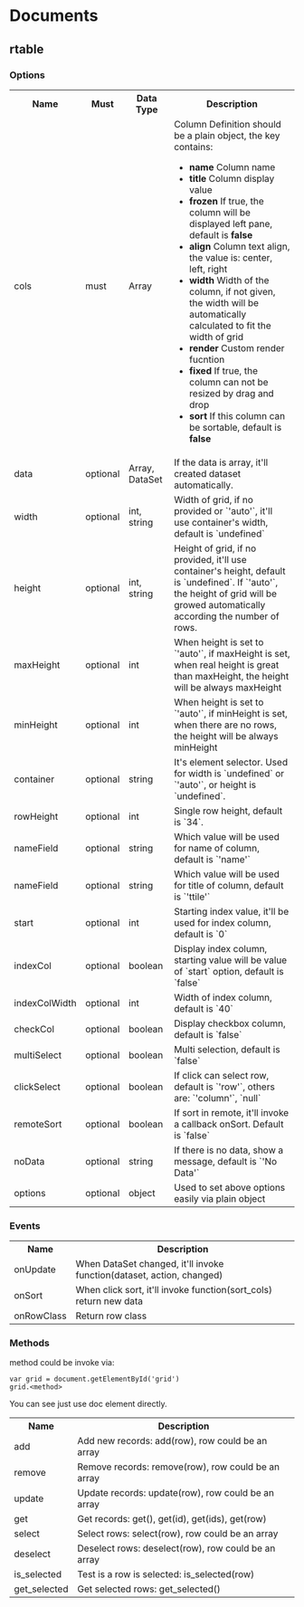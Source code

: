 # Documents

## rtable

### Options

<table class="table table-bordered">
<tr>
    <th>Name</th>
    <th>Must</th>
    <th>Data Type</th>
    <th>Description</th>
</tr>
<tr>
    <td>cols</td>
    <td>must</td>
    <td>Array</td>
    <td>Column Definition should be a plain object, the key contains:
        <ul>
            <li><b>name</b> Column name</li>
            <li><b>title</b> Column display value</li>
            <li><b>frozen</b> If true, the column will be displayed left pane, default is <b>false</b></li>
            <li><b>align</b> Column text align, the value is: center, left, right</li>
            <li><b>width</b> Width of the column, if not given, the width will be automatically calculated to fit the width of grid</li>
            <li><b>render</b> Custom render fucntion</li>
            <li><b>fixed</b> If true, the column can not be resized by drag and drop</li>
            <li><b>sort</b> If this column can be sortable, default is <b>false</b></li>
        </ul>
    </td>
</tr>
<tr>
    <td>data</td>
    <td>optional</td>
    <td>Array, DataSet</td>
    <td>If the data is array, it'll created dataset automatically.</td>
</tr>
<tr>
    <td>width</td>
    <td>optional</td>
    <td>int, string</td>
    <td>Width of grid, if no provided or `'auto'`, it'll use container's width, default is `undefined`</td>
</tr>
<tr>
    <td>height</td>
    <td>optional</td>
    <td>int, string</td>
    <td>Height of grid, if no provided, it'll use container's height, default is `undefined`.
    If `'auto'`, the height of grid will be growed automatically according the number of rows.
    </td>
</tr>
<tr>
    <td>maxHeight</td>
    <td>optional</td>
    <td>int</td>
    <td>When height is set to `'auto'`, if maxHeight is set, when real height is great than maxHeight, 
    the height will be always maxHeight
    </td>
</tr>
<tr>
    <td>minHeight</td>
    <td>optional</td>
    <td>int</td>
    <td>When height is set to `'auto'`, if minHeight is set, when there are no rows, 
    the height will be always minHeight
    </td>
</tr>
<tr>
    <td>container</td>
    <td>optional</td>
    <td>string</td>
    <td>It's element selector. Used for width is `undefined` or `'auto'`, or height is `undefined`.
    </td>
</tr>
<tr>
    <td>rowHeight</td>
    <td>optional</td>
    <td>int</td>
    <td>Single row height, default is `34`.
    </td>
</tr>
<tr>
    <td>nameField</td>
    <td>optional</td>
    <td>string</td>
    <td>Which value will be used for name of column, default is `'name'`
    </td>
</tr>
<tr>
    <td>nameField</td>
    <td>optional</td>
    <td>string</td>
    <td>Which value will be used for title of column, default is `'ttile'`
    </td>
</tr>
<tr>
    <td>start</td>
    <td>optional</td>
    <td>int</td>
    <td>Starting index value, it'll be used for index column, default is `0`
    </td>
</tr>
<tr>
    <td>indexCol</td>
    <td>optional</td>
    <td>boolean</td>
    <td>Display index column, starting value will be value of `start` option, default is `false`
    </td>
</tr>
<tr>
    <td>indexColWidth</td>
    <td>optional</td>
    <td>int</td>
    <td>Width of index column, default is `40`
    </td>
</tr>
<tr>
    <td>checkCol</td>
    <td>optional</td>
    <td>boolean</td>
    <td>Display checkbox column, default is `false`
    </td>
</tr>
<tr>
    <td>multiSelect</td>
    <td>optional</td>
    <td>boolean</td>
    <td>Multi selection, default is `false`
    </td>
</tr>
<tr>
    <td>clickSelect</td>
    <td>optional</td>
    <td>boolean</td>
    <td>If click can select row, default is `'row'`, others are: `'column'`, `null`
    </td>
</tr>
<tr>
    <td>remoteSort</td>
    <td>optional</td>
    <td>boolean</td>
    <td>If sort in remote, it'll invoke a callback onSort. Default is `false`
    </td>
</tr>
<tr>
    <td>noData</td>
    <td>optional</td>
    <td>string</td>
    <td>If there is no data, show a message, default is `'No Data'`
    </td>
</tr>
<tr>
    <td>options</td>
    <td>optional</td>
    <td>object</td>
    <td>Used to set above options easily via plain object
    </td>
</tr>

</table>


### Events

<table class="table table-bordered">
<tr>
    <th>Name</th>
    <th>Description</th>
</tr>
<tr>
    <td>onUpdate</td>
    <td>When DataSet changed, it'll invoke function(dataset, action, changed)</td>
</tr>
<tr>
    <td>onSort</td>
    <td>When click sort, it'll invoke function(sort_cols) return new data</td>
</tr>
<tr>
    <td>onRowClass</td>
    <td>Return row class</td>
</tr>
</table>


### Methods

method could be invoke via:

```
var grid = document.getElementById('grid')
grid.<method>
```

You can see just use doc element directly.

<table class="table table-bordered">
<tr>
    <th>Name</th>
    <th>Description</th>
</tr>
<tr>
    <td>add</td>
    <td>Add new records: add(row), row could be an array</td>
</tr>
<tr>
    <td>remove</td>
    <td>Remove records: remove(row), row could be an array</td>
</tr>
<tr>
    <td>update</td>
    <td>Update records: update(row), row could be an array</td>
</tr>
<tr>
    <td>get</td>
    <td>Get records: get(), get(id), get(ids), get(row)</td>
</tr>
<tr>
    <td>select</td>
    <td>Select rows: select(row), row could be an array</td>
</tr>
<tr>
    <td>deselect</td>
    <td>Deselect rows: deselect(row), row could be an array</td>
</tr>
<tr>
    <td>is_selected</td>
    <td>Test is a row is selected: is_selected(row)</td>
</tr>
<tr>
    <td>get_selected</td>
    <td>Get selected rows: get_selected()</td>
</tr>
</table>

